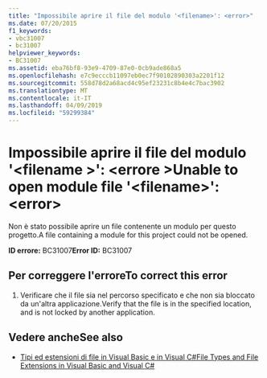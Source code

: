```yaml
---
title: "Impossibile aprire il file del modulo '<filename>': <error>"
ms.date: 07/20/2015
f1_keywords:
- vbc31007
- bc31007
helpviewer_keywords:
- BC31007
ms.assetid: eba76bf8-93e9-4709-87e0-0cb9ade868a5
ms.openlocfilehash: e7c9ecccb11097eb0ec7f90102890303a2201f12
ms.sourcegitcommit: 558d78d2a68acd4c95ef23231c8b4e4c7bac3902
ms.translationtype: MT
ms.contentlocale: it-IT
ms.lasthandoff: 04/09/2019
ms.locfileid: "59299384"
---
```

# <a name="unable-to-open-module-file-filename-error"></a><span data-ttu-id="3a6f3-102">Impossibile aprire il file del modulo '\<filename >': \<errore ></span><span class="sxs-lookup"><span data-stu-id="3a6f3-102">Unable to open module file '\<filename>': \<error></span></span>
<span data-ttu-id="3a6f3-103">Non è stato possibile aprire un file contenente un modulo per questo progetto.</span><span class="sxs-lookup"><span data-stu-id="3a6f3-103">A file containing a module for this project could not be opened.</span></span>  
  
 <span data-ttu-id="3a6f3-104">**ID errore:** BC31007</span><span class="sxs-lookup"><span data-stu-id="3a6f3-104">**Error ID:** BC31007</span></span>  
  
## <a name="to-correct-this-error"></a><span data-ttu-id="3a6f3-105">Per correggere l'errore</span><span class="sxs-lookup"><span data-stu-id="3a6f3-105">To correct this error</span></span>  
  
1. <span data-ttu-id="3a6f3-106">Verificare che il file sia nel percorso specificato e che non sia bloccato da un'altra applicazione.</span><span class="sxs-lookup"><span data-stu-id="3a6f3-106">Verify that the file is in the specified location, and is not locked by another application.</span></span>  
  
## <a name="see-also"></a><span data-ttu-id="3a6f3-107">Vedere anche</span><span class="sxs-lookup"><span data-stu-id="3a6f3-107">See also</span></span>

- [<span data-ttu-id="3a6f3-108">Tipi ed estensioni di file in Visual Basic e in Visual C#</span><span class="sxs-lookup"><span data-stu-id="3a6f3-108">File Types and File Extensions in Visual Basic and Visual C#</span></span>](https://docs.microsoft.com/previous-versions/visualstudio/visual-studio-2010/8k0zafxb(v=vs.100))
